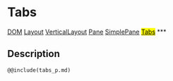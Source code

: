 # Tabs
<span class="inheritance">
<a href="#Documentation/core/dom">DOM</a>
<a class="inheritance" href="#Documentation/elements/layout/layout">Layout</a>
<a class="inheritance" href="#Documentation/elements/layout/verticallayout">VerticalLayout</a>
<a class="inheritance" href="#Documentation/elements/pane/pane">Pane</a>
<a class="inheritance" href="#Documentation/elements/pane/simplepane">SimplePane</a>
<a class="inheritance" href="#Documentation/elements/tabs/tabs"><mark>Tabs</mark></a>
</span>
***

## Description

```div-parameter
@@include(tabs_p.md)
```